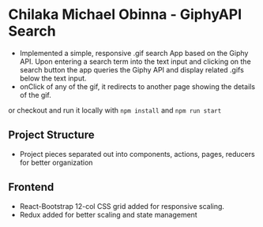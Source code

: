 # Chilaka Michael Obinna - GiphyAPI Search
- Implemented a simple, responsive .gif search App based on the Giphy API. Upon entering a search term into the text input and clicking on the search button the app queries the Giphy API and display related .gifs below the text input. 
- onClick of any of the gif, it redirects to another page showing the details of the gif.

or checkout and run it locally with
`npm install` and `npm run start`

## Project Structure
- Project pieces separated out into components, actions, pages, reducers for better organization

## Frontend
- React-Bootstrap 12-col CSS grid added for responsive scaling.
- Redux added for better scaling and state management

